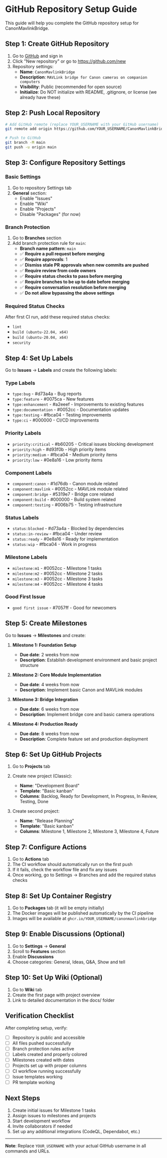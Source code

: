 # GitHub Repository Setup Guide

This guide will help you complete the GitHub repository setup for CanonMavlinkBridge.

## Step 1: Create GitHub Repository

1. Go to [GitHub](https://github.com) and sign in
2. Click "New repository" or go to https://github.com/new
3. Repository settings:
   - **Name**: `CanonMavlinkBridge`
   - **Description**: `MAVLink bridge for Canon cameras on companion computers`
   - **Visibility**: Public (recommended for open source)
   - **Initialize**: Do NOT initialize with README, .gitignore, or license (we already have these)

## Step 2: Push Local Repository

```bash
# Add GitHub remote (replace YOUR_USERNAME with your GitHub username)
git remote add origin https://github.com/YOUR_USERNAME/CanonMavlinkBridge.git

# Push to GitHub
git branch -M main
git push -u origin main
```

## Step 3: Configure Repository Settings

### Basic Settings
1. Go to repository Settings tab
2. **General** section:
   - Enable "Issues"
   - Enable "Wiki"
   - Enable "Projects"
   - Disable "Packages" (for now)

### Branch Protection
1. Go to **Branches** section
2. Add branch protection rule for `main`:
   - **Branch name pattern**: `main`
   - ✅ **Require a pull request before merging**
   - ✅ **Require approvals**: 1
   - ✅ **Dismiss stale PR approvals when new commits are pushed**
   - ✅ **Require review from code owners**
   - ✅ **Require status checks to pass before merging**
   - ✅ **Require branches to be up to date before merging**
   - ✅ **Require conversation resolution before merging**
   - ✅ **Do not allow bypassing the above settings**

### Required Status Checks
After first CI run, add these required status checks:
- `lint`
- `build (ubuntu-22.04, x64)`
- `build (ubuntu-20.04, x64)`
- `security`

## Step 4: Set Up Labels

Go to **Issues** → **Labels** and create the following labels:

### Type Labels
- `type:bug` - #d73a4a - Bug reports
- `type:feature` - #0075ca - New features
- `type:enhancement` - #a2eeef - Improvements to existing features
- `type:documentation` - #0052cc - Documentation updates
- `type:testing` - #fbca04 - Testing improvements
- `type:ci` - #000000 - CI/CD improvements

### Priority Labels
- `priority:critical` - #b60205 - Critical issues blocking development
- `priority:high` - #d93f0b - High priority items
- `priority:medium` - #fbca04 - Medium priority items
- `priority:low` - #0e8a16 - Low priority items

### Component Labels
- `component:canon` - #1d76db - Canon module related
- `component:mavlink` - #0052cc - MAVLink module related
- `component:bridge` - #5319e7 - Bridge core related
- `component:build` - #000000 - Build system related
- `component:testing` - #006b75 - Testing infrastructure

### Status Labels
- `status:blocked` - #d73a4a - Blocked by dependencies
- `status:in-review` - #fbca04 - Under review
- `status:ready` - #0e8a16 - Ready for implementation
- `status:wip` - #fbca04 - Work in progress

### Milestone Labels
- `milestone:m1` - #0052cc - Milestone 1 tasks
- `milestone:m2` - #0052cc - Milestone 2 tasks
- `milestone:m3` - #0052cc - Milestone 3 tasks
- `milestone:m4` - #0052cc - Milestone 4 tasks

### Good First Issue
- `good first issue` - #7057ff - Good for newcomers

## Step 5: Create Milestones

Go to **Issues** → **Milestones** and create:

1. **Milestone 1: Foundation Setup**
   - **Due date**: 2 weeks from now
   - **Description**: Establish development environment and basic project structure

2. **Milestone 2: Core Module Implementation**
   - **Due date**: 4 weeks from now
   - **Description**: Implement basic Canon and MAVLink modules

3. **Milestone 3: Bridge Integration**
   - **Due date**: 6 weeks from now
   - **Description**: Implement bridge core and basic camera operations

4. **Milestone 4: Production Ready**
   - **Due date**: 8 weeks from now
   - **Description**: Complete feature set and production deployment

## Step 6: Set Up GitHub Projects

1. Go to **Projects** tab
2. Create new project (Classic):
   - **Name**: "Development Board"
   - **Template**: "Basic kanban"
   - **Columns**: Backlog, Ready for Development, In Progress, In Review, Testing, Done

3. Create second project:
   - **Name**: "Release Planning"
   - **Template**: "Basic kanban"
   - **Columns**: Milestone 1, Milestone 2, Milestone 3, Milestone 4, Future

## Step 7: Configure Actions

1. Go to **Actions** tab
2. The CI workflow should automatically run on the first push
3. If it fails, check the workflow file and fix any issues
4. Once working, go to Settings → Branches and add the required status checks

## Step 8: Set Up Container Registry

1. Go to **Packages** tab (it will be empty initially)
2. The Docker images will be published automatically by the CI pipeline
3. Images will be available at `ghcr.io/YOUR_USERNAME/canonmavlinkbridge`

## Step 9: Enable Discussions (Optional)

1. Go to **Settings** → **General**
2. Scroll to **Features** section
3. Enable **Discussions**
4. Choose categories: General, Ideas, Q&A, Show and tell

## Step 10: Set Up Wiki (Optional)

1. Go to **Wiki** tab
2. Create the first page with project overview
3. Link to detailed documentation in the docs/ folder

## Verification Checklist

After completing setup, verify:

- [ ] Repository is public and accessible
- [ ] All files pushed successfully
- [ ] Branch protection rules active
- [ ] Labels created and properly colored
- [ ] Milestones created with dates
- [ ] Projects set up with proper columns
- [ ] CI workflow running successfully
- [ ] Issue templates working
- [ ] PR template working

## Next Steps

1. Create initial issues for Milestone 1 tasks
2. Assign issues to milestones and projects
3. Start development workflow
4. Invite collaborators if needed
5. Set up any additional integrations (CodeQL, Dependabot, etc.)

---

**Note**: Replace `YOUR_USERNAME` with your actual GitHub username in all commands and URLs.